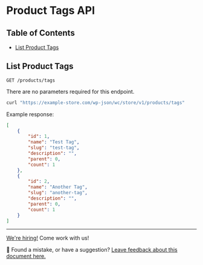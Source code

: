# Product Tags API <!-- omit in toc -->

## Table of Contents <!-- omit in toc -->

-   [List Product Tags](#list-product-tags)

## List Product Tags

```http
GET /products/tags
```

There are no parameters required for this endpoint.

```sh
curl "https://example-store.com/wp-json/wc/store/v1/products/tags"
```

Example response:

```json
[
	{
		"id": 1,
		"name": "Test Tag",
		"slug": "test-tag",
		"description": "",
		"parent": 0,
		"count": 1
	},
	{
		"id": 2,
		"name": "Another Tag",
		"slug": "another-tag",
		"description": "",
		"parent": 0,
		"count": 1
	}
]
```

<!-- FEEDBACK -->

---

[We're hiring!](https://woocommerce.com/careers/) Come work with us!

🐞 Found a mistake, or have a suggestion? [Leave feedback about this document here.](https://github.com/woocommerce/woocommerce/issues/new?assignees=&labels=type%3A+documentation&template=--doc-feedback.md&title=Feedback%20on%20./src/StoreApi/docs/product-tags.md)

<!-- /FEEDBACK -->

